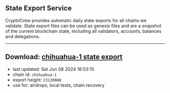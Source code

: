 ## State Export Service
CryptoCrew provides automatic daily state exports for all chains we validate. State export files can be used as genesis files and are a snapshot of the current blockchain state, including all validators, accounts, balances and delegations.

---
**Download: [chihuahua-1 state export](https://dl-eu2.ccvalidators.com/SERVICE/chihuahua/chihuahua-1_export_13120988.json)**
---

- last updated: Sat Jun 08 2024 16:53:15
- chain id: `chihuahua-1`
- export height: `13120988`
- use for: airdrops, local tests, chain recovery
